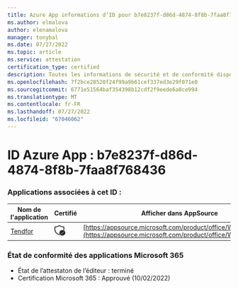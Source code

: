```yaml
---
title: Azure App informations d’ID pour b7e8237f-d86d-4874-8f8b-7faa8f768436
ms.author: elmalova
author: elenamalova
manager: tonybal
ms.date: 07/27/2022
ms.topic: article
ms.service: attestation
certification_type: certified
description: Toutes les informations de sécurité et de conformité disponibles pour b7e8237f-d86d-4874-8f8b-7faa8f768436.
ms.openlocfilehash: 7f2bce28520f24f99a9b61cef337ed3e29f071e0
ms.sourcegitcommit: 6771e51564baf354398b12cdf2f9eede6a8ce994
ms.translationtype: MT
ms.contentlocale: fr-FR
ms.lasthandoff: 07/27/2022
ms.locfileid: "67046062"
---
```

# <a name="azure-app-id-b7e8237f-d86d-4874-8f8b-7faa8f768436"></a>ID Azure App : b7e8237f-d86d-4874-8f8b-7faa8f768436


### <a name="apps-associated-with-this-id"></a>Applications associées à cet ID :
| **Nom de l'application** | **Certifié** | **Afficher dans AppSource** |
|--------------|---------------|-----------------------|
| [Tendfor](../forward/WA200002996.md) | <img alt="Certified application badge" src="../media/certified-badge.png" height="25" width="25" /> | [https://appsource.microsoft.com/product/office/WA200002996](https://appsource.microsoft.com/product/office/WA200002996) |

### <a name="microsoft-365-app-compliance-status"></a>État de conformité des applications Microsoft 365
- État de l’attestaton de l’éditeur : terminé
- Certification Microsoft 365 : Approuvé (10/02/2022)
